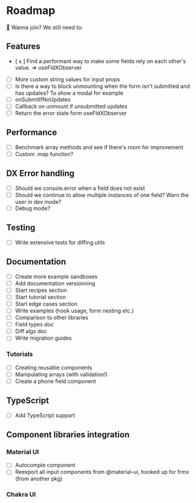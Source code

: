 # Roadmap

👋 Wanna join? We still need to:

## Features
- [ x ] Find a performant way to make some fields rely on each other's value. => useFldXObserver
- [ ] More custom string values for input props
- [ ] Is there a way to block unmounting when the form isn't submitted and has updates? To show a modal for example
- [ ] onSubmitIfNoUpdates
- [ ] Callback on unmount if unsubmitted updates
- [ ] Return the error state form useFldXObserver

## Performance
- [ ] Benchmark array methods and see if there's room for improvement
- [ ] Custom .map function?

## DX Error handling
- [ ] Should we console.error when a field does not exist
- [ ] Should we continue to allow multiple instances of one field? Warn the user in dev mode?
- [ ] Debug mode?

## Testing
- [ ] Write extensive tests for diffing utils

## Documentation
- [ ] Create more example sandboxes
- [ ] Add documentation versionning
- [ ] Start recipes section
- [ ] Start tutorial section
- [ ] Start edge cases section
- [ ] Write examples (hook usage, form nesting etc.)
- [ ] Comparison to other libraries
- [ ] Field types doc
- [ ] Diff algs doc
- [ ] Write migration guides

### Tutorials
- [ ] Creating reusable components
- [ ] Manipulating arrays (with validation!)
- [ ] Create a phone field component

## TypeScript
- [ ] Add TypeScript support

## Component libraries integration

### Material UI

- [ ] Autocomple component
- [ ] Reexport all input components from @material-ui, hooked up for frmx (from another pkg)

### Chakra UI
